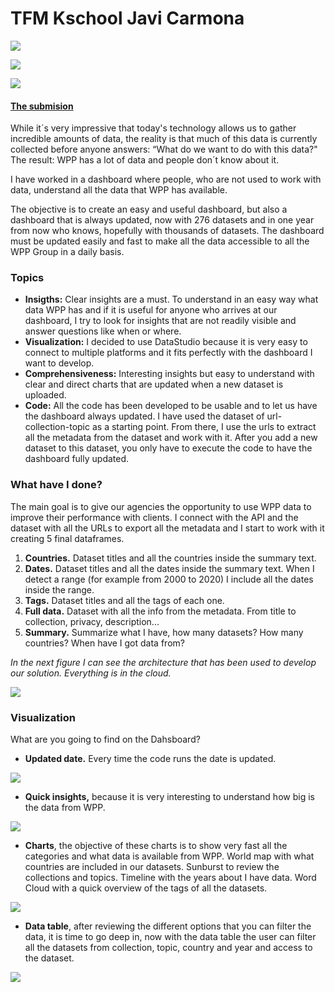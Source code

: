 # TFM Kschool Javi Carmona
 
 [![](https://img.shields.io/badge/Contact-Javier_Carmona-blueviolet)](https://www.linkedin.com/in/javiercarmonag/ "![](https://img.shields.io/badge/Contact-Javier_Carmona-blueviolet)")
 

 ![](https://img.shields.io/badge/Python-v3.7-9cf) 

![](https://img.shields.io/badge/View-KSCHOOL_TFM-orange) 


#### [The submision ](http://bit.ly/WPP_Challenge)


While it´s very impressive that today's technology allows us to gather incredible amounts of data, the reality is that much of this data is currently collected before anyone answers: “What do we want to do with this data?" The result: WPP has a lot of data and people don´t know about it.

I have worked in a dashboard where people, who are not used to work with data, understand all the data that WPP has available.

The objective is to create an easy and useful dashboard, but also a dashboard that is always updated, now with 276 datasets and in one year from now who knows, hopefully with thousands of datasets. The dashboard must be updated easily and fast to make all the data accessible to all the WPP Group in a daily basis.

### Topics

- **Insigths:** Clear insights are a must. To understand in an easy way what data WPP has and if it is useful for anyone who arrives at our dashboard, I try to look for insights that are not readily visible and answer questions like when or where.
- **Visualization:** I decided to use DataStudio because it is very easy to connect to multiple platforms and it fits perfectly with the dashboard I want to develop. 
- **Comprehensiveness:** Interesting insights but easy to understand with clear and direct charts that are updated when a new dataset is uploaded.
- **Code:** All the code has been developed to be usable and to let us have the dashboard always updated. I have used the dataset of url-collection-topic as a starting point. From there, I use the urls to extract all the metadata from the dataset and work with it. After you add a new dataset to this dataset, you only have to execute the code to have the dashboard fully updated. 

### What have I done? 
The main goal is to give our agencies the opportunity to use WPP data to improve their performance with clients.
I connect with the API and the dataset with all the URLs to export all the metadata and I start to work with it creating 5 final dataframes.
1. **Countries.** Dataset titles and all the countries inside the summary text.
2. **Dates.** Dataset titles and all the dates inside the summary text. When I detect a range (for example from 2000 to 2020) I include all the dates inside the range.
3. **Tags.** Dataset titles and all the tags of each one. 
4. **Full data.** Dataset with all the info from the metadata. From title to collection, privacy, description... 
5. **Summary.** Summarize what I have, how many datasets? How many countries? When have I got data from? 


_In the next figure I can see the architecture that has been used to develop our solution. Everything is in the cloud._

![](http://digitalworldtrends.com/Data_Studio/Images/008.jpg)

### Visualization 

What are you going to find on the Dahsboard?

- **Updated date.** Every time the code runs the date is updated.  

![](http://digitalworldtrends.com/Data_Studio/Images/009.jpg)
- **Quick insights,** because it is very interesting to understand how big is the data from WPP. 

![](http://digitalworldtrends.com/Data_Studio/Images/001.jpg)
- **Charts**, the objective of these charts is to show very fast all the categories and what data is available from WPP.
World map with what countries are included in our datasets.
Sunburst to review the collections and topics.
Timeline with the years about I have data.
Word Cloud with a quick overview of the tags of all the datasets.

![](http://digitalworldtrends.com/Data_Studio/Images/003.jpg)

- **Data table**, after reviewing the different options that you can filter the data, it is time to go deep in, now with the data table the user can filter all the datasets from collection, topic, country and year and access to the dataset. 

![](http://digitalworldtrends.com/Data_Studio/Images/004.jpg)









